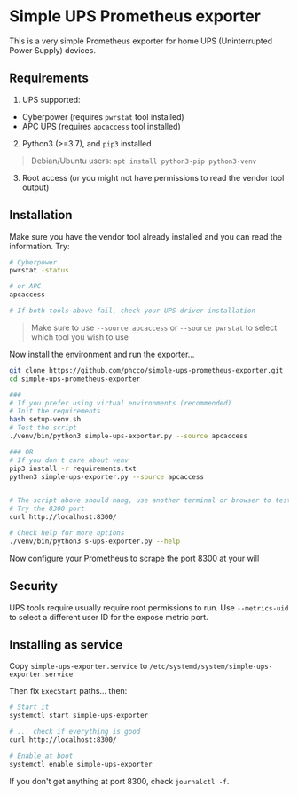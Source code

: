 # Simple UPS Prometheus exporter

This is a very simple Prometheus exporter for home UPS (Uninterrupted Power Supply) devices.

## Requirements

1. UPS supported:
- Cyberpower (requires `pwrstat` tool installed)
- APC UPS (requires `apcaccess` tool installed)

2. Python3 (>=3.7), and `pip3` installed

> Debian/Ubuntu users: `apt install python3-pip python3-venv`

3. Root access (or you might not have permissions to read the vendor tool output)

## Installation

Make sure you have the vendor tool already installed and you can read the information. Try:

```bash
# Cyberpower
pwrstat -status

# or APC
apcaccess

# If both tools above fail, check your UPS driver installation
```

> Make sure to use `--source apcaccess` or  `--source pwrstat` to select which tool you wish to use

Now install the environment and run the exporter...

```bash
git clone https://github.com/phcco/simple-ups-prometheus-exporter.git
cd simple-ups-prometheus-exporter

###
# If you prefer using virtual environments (recommended)
# Init the requirements
bash setup-venv.sh
# Test the script
./venv/bin/python3 simple-ups-exporter.py --source apcaccess

### OR
# If you don't care about venv
pip3 install -r requirements.txt
python3 simple-ups-exporter.py --source apcaccess


# The script above should hang, use another terminal or browser to test it
# Try the 8300 port
curl http://localhost:8300/

# Check help for more options
./venv/bin/python3 s-ups-exporter.py --help
```

Now configure your Prometheus to scrape the port 8300 at your will

## Security

UPS tools require usually require root permissions to run. Use `--metrics-uid` to select a different user ID for the expose metric port.

## Installing as service

Copy `simple-ups-exporter.service` to `/etc/systemd/system/simple-ups-exporter.service`

Then fix `ExecStart` paths... then:

```bash
# Start it
systemctl start simple-ups-exporter

# ... check if everything is good
curl http://localhost:8300/

# Enable at boot
systemctl enable simple-ups-exporter
```

If you don't get anything at port 8300, check `journalctl -f`.